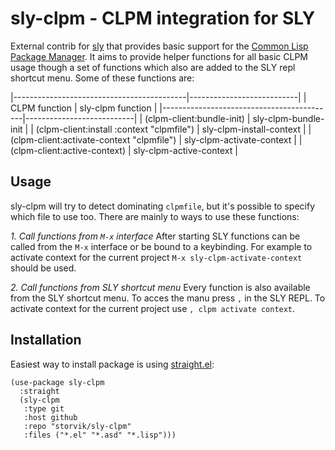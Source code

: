 # sly-clpm - CLPM integration for SLY

External contrib for [sly](https://github.com/joaotavora/sly) that provides basic support for the [Common Lisp Package Manager](https://gitlab.common-lisp.net/clpm/clpm).
It aims to provide helper functions for all basic CLPM usage though a set of functions which also are added to the SLY repl shortcut menu.
Some of these functions are:

|-------------------------------------------|---------------------------|
| CLPM function                             | sly-clpm function         |
|-------------------------------------------|---------------------------|
| (clpm-client:bundle-init)                 | sly-clpm-bundle-init      |
| (clpm-client:install :context "clpmfile") | sly-clpm-install-context  |
| (clpm-client:activate-context "clpmfile") | sly-clpm-activate-context |
| (clpm-client:active-context)              | sly-clpm-active-context   |

## Usage

sly-clpm will try to detect dominating `clpmfile`, but it's possible to specify which file to use too.
There are mainly to ways to use these functions:

*1. Call functions from `M-x` interface*
After starting SLY functions can be called from the `M-x` interface or be bound to a keybinding.
For example to activate context for the current project `M-x sly-clpm-activate-context` should be used.

*2. Call functions from SLY shortcut menu*
Every function is also available from the SLY shortcut menu.
To acces the manu press `,` in the SLY REPL.
To activate context for the current project use `, clpm activate context`.

## Installation

Easiest way to install package is using [straight.el](https://github.com/raxod502/straight.el):

``` emacs-lisp
(use-package sly-clpm
  :straight
  (sly-clpm
   :type git
   :host github
   :repo "storvik/sly-clpm"
   :files ("*.el" "*.asd" "*.lisp")))
```
